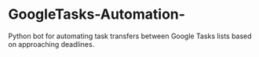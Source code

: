 # GoogleTasks-Automation-
Python bot for automating task transfers between Google Tasks lists based on approaching deadlines.
